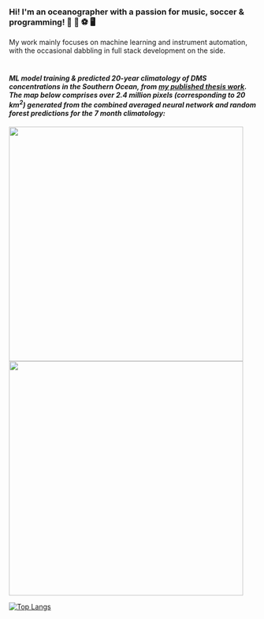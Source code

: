 ### Hi! I'm an oceanographer with a passion for music, soccer & programming! :ocean: :guitar: :soccer: :desktop_computer:
My work mainly focuses on machine learning and instrument automation, with the occasional dabbling in full stack development on the side. 
#
#### *ML model training & predicted 20-year climatology of DMS concentrations in the Southern Ocean, from [my published thesis work](https://aslopubs.onlinelibrary.wiley.com/doi/abs/10.1002/lno.12298). The map below comprises over 2.4 million pixels (corresponding to 20 km<sup>2</sup>) generated from the combined averaged neural network and random forest predictions for the 7 month climatology:*
<p float="left">
  <img src='https://user-images.githubusercontent.com/68400556/161632855-8fa55e2e-be69-47d4-94a2-f52e9ad1a0eb.gif'  height="475"/>
  <img src='https://user-images.githubusercontent.com/68400556/161633959-1ebbbef7-d62e-46d0-a7e0-d35cf432577e.gif'  height="475"/>
</p>


[![Top Langs](https://github-readme-stats-git-masterrstaa-rickstaa.vercel.app/api/top-langs/?username=bjmcnabb&langs_count=15&show_icons=true&theme=radical&hide=jupyter%20notebook)](https://github.com/bjmcnabb/github-readme-stats)

<!--
**bjmcnabb/bjmcnabb** is a ✨ _special_ ✨ repository because its `README.md` (this file) appears on your GitHub profile.

Here are some ideas to get you started:

- 🔭 I’m currently working on ...
- 🌱 I’m currently learning ...
- 👯 I’m looking to collaborate on ...
- 🤔 I’m looking for help with ...
- 💬 Ask me about ...
- 📫 How to reach me: ...
- 😄 Pronouns: ...
- ⚡ Fun fact: ...
-->
